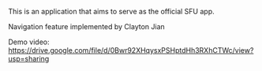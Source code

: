 This is an application that aims to serve as the official SFU app. 

Navigation feature implemented by Clayton Jian

Demo video: https://drive.google.com/file/d/0Bwr92XHqysxPSHptdHh3RXhCTWc/view?usp=sharing
